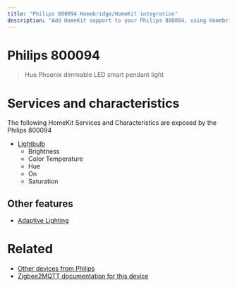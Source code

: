 ```yaml
---
title: "Philips 800094 Homebridge/HomeKit integration"
description: "Add HomeKit support to your Philips 800094, using Homebridge, Zigbee2MQTT and homebridge-z2m."
---
```

<!---
This file has been GENERATED using src/docgen/docgen.ts
DO NOT EDIT THIS FILE MANUALLY!
-->
# Philips 800094
> Hue Phoenix dimmable LED smart pendant light


# Services and characteristics
The following HomeKit Services and Characteristics are exposed by
the Philips 800094

* [Lightbulb](../../light.md)
  * Brightness
  * Color Temperature
  * Hue
  * On
  * Saturation

## Other features
* [Adaptive Lighting](../../light.md)

# Related
* [Other devices from Philips](../index.md#philips)
* [Zigbee2MQTT documentation for this device](https://www.zigbee2mqtt.io/devices/800094.html)